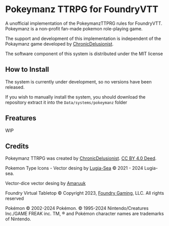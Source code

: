 # Pokeymanz TTRPG for FoundryVTT
A unofficial implementation of the PokeymanzTTPRG rules for FoundryVTT. Pokeymanz is a non-profit fan-made pokemon role-playing game.

The support and development of this implementation is independent of the Pokaymanz game developed by [ChronicDelusionist](https://chronicdelusionist.neocities.org/Pokeymanz/).

The software component of this system is distributed under the MIT license

## How to Install
The system is currently under development, so no versions have been released.

If you wish to manually install the system, you should download the repository extract it into the `Data/systems/pokeymanz` folder

## Freatures
WIP

## Credits
Pokeymanz TTRPG was created by [ChronicDelusionist](https://chronicdelusionist.neocities.org/Pokeymanz). [CC BY 4.0 Deed](https://creativecommons.org/licenses/by/4.0/).

Pokemon Type Icons - Vector desing by [Lugia-Sea](https://www.deviantart.com/lugia-sea) © 2021 - 2024 Lugia-sea.

Vector-dice vector desing by [Amaruuk](https://ko-fi.com/amaruuk/)

Foundry Virtual Tabletop © Copyright 2023, [Foundry Gaming](https://foundryvtt.com/), LLC. All rights reserved

Pokémon © 2002-2024 Pokémon. © 1995-2024 Nintendo/Creatures Inc./GAME FREAK inc. TM, ® and Pokémon character names are trademarks of Nintendo.
